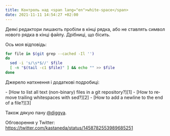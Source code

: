 ```yaml
---
title: Контроль над <span lang="en">white-space</span>
date: 2021-11-11 14:54:27 +02:00
---
```


Деякі редактори лишають пробіли в кінці рядка, або не ставлять символ нового рядка в кінці файлу. Дрібниці, що бісить.

Ось моя відповідь:

```sh
for file in $(git grep --cached -Il '')
do
  sed -i 's/\s*$//' $file
  [ -n "$(tail -c1 $file)" ] && echo "" >> $file
done
```

Джерело натхнення і додаткові подробиці:

<div lang="en" markdown=1>
 - [How to list all text (non-binary) files in a git repository?][1]
 - [How to remove trailing whitespaces with sed?][2]
 - [How to add a newline to the end of a file?][3]
</div>

Також дякую пану [@diggya][4].

[1]: https://stackoverflow.com/a/24350112
[2]: https://stackoverflow.com/a/4438318
[3]: https://unix.stackexchange.com/a/263965
[4]: https://twitter.com/diggya/

Обговорення у Twitter: <https://twitter.com/kastaneda/status/1458782553989685251>
